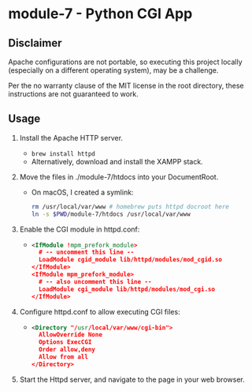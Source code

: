 # module-7 - Python CGI App

## Disclaimer

Apache configurations are not portable, so executing this project locally (especially on a different operating system), may be a challenge.

Per the no warranty clause of the MIT license in the root directory, these instructions are not guaranteed to work.

## Usage

1. Install the Apache HTTP server.
   * `brew install httpd`
   * Alternatively, download and install the XAMPP stack.
1. Move the files in ./module-7/htdocs into your DocumentRoot.
     * On macOS, I created a symlink:
       ```sh
       rm /usr/local/var/www # homebrew puts httpd docroot here
       ln -s $PWD/module-7/htdocs /usr/local/var/www
       ```
1. Enable the CGI module in httpd.conf:

     * ```xml
       <IfModule !mpm_prefork_module>
         # -- uncomment this line --
         LoadModule cgid_module lib/httpd/modules/mod_cgid.so
       </IfModule>
       <IfModule mpm_prefork_module>
         # -- also uncomment this line --
         LoadModule cgi_module lib/httpd/modules/mod_cgi.so
       </IfModule>
       ```
1. Configure httpd.conf to allow executing CGI files:
     * ```xml
       <Directory "/usr/local/var/www/cgi-bin">
         AllowOverride None
         Options ExecCGI
         Order allow,deny
         Allow from all
       </Directory>
       ```

1. Start the Httpd server, and navigate to the page in your web browser.